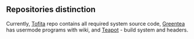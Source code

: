 ## Repositories distinction

Currently, [Tofita](https://github.com/GreenteaOS/Tofita) repo contains all required system source code, [Greentea](https://github.com/GreenteaOS/Greentea) has usermode programs with wiki, and [Teapot](https://github.com/GreenteaOS/Teapot) - build system and headers.
